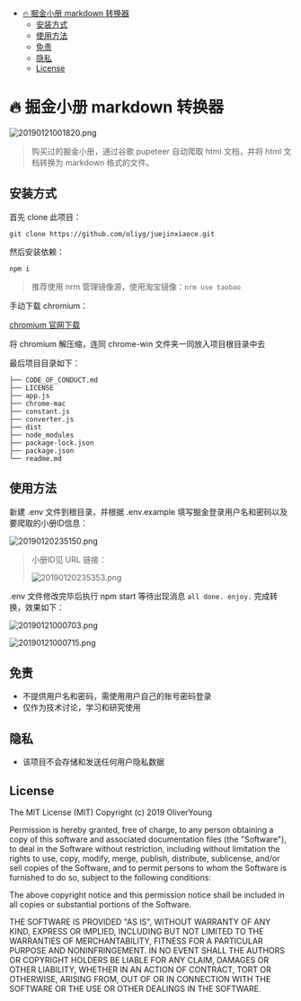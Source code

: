 - [🔥 掘金小册 markdown 转换器](#%F0%9F%94%A5-%E6%8E%98%E9%87%91%E5%B0%8F%E5%86%8C-markdown-%E8%BD%AC%E6%8D%A2%E5%99%A8)
  - [安装方式](#%E5%AE%89%E8%A3%85%E6%96%B9%E5%BC%8F)
  - [使用方法](#%E4%BD%BF%E7%94%A8%E6%96%B9%E6%B3%95)
  - [免责](#%E5%85%8D%E8%B4%A3)
  - [隐私](#%E9%9A%90%E7%A7%81)
  - [License](#license)

# 🔥 掘金小册 markdown 转换器

![20190121001820.png](https://i.loli.net/2019/01/21/5c449f4dbc3d5.png)

> 购买过的掘金小册，通过谷歌 pupeteer 自动爬取 html 文档，并将 html 文档转换为 markdown 格式的文件。

## 安装方式

首先 clone 此项目：

`git clone https://github.com/oliyg/juejinxiaoce.git`

然后安装依赖：

`npm i`

> 推荐使用 nrm 管理镜像源，使用淘宝镜像：`nrm use taobao`

手动下载 chromium：

[chromium 官网下载](https://download-chromium.appspot.com/)

将 chromium 解压缩，连同 chrome-win 文件夹一同放入项目根目录中去

最后项目目录如下：

```
├── CODE_OF_CONDUCT.md
├── LICENSE
├── app.js
├── chrome-mac
├── constant.js
├── converter.js
├── dist
├── node_modules
├── package-lock.json
├── package.json
└── readme.md
```

## 使用方法

新建 .env 文件到根目录，并根据 .env.example 填写掘金登录用户名和密码以及要爬取的小册ID信息：

![20190120235150.png](https://i.loli.net/2019/01/20/5c4499178bb83.png)

> 小册ID见 URL 链接：
> 
> ![20190120235353.png](https://i.loli.net/2019/01/20/5c4499929e48e.png)

.env 文件修改完毕后执行 npm start 等待出现消息 `all done. enjoy.` 完成转换，效果如下：

![20190121000703.png](https://i.loli.net/2019/01/21/5c449ca8d869e.png)

![20190121000715.png](https://i.loli.net/2019/01/21/5c449cb443d62.png)

## 免责

- 不提供用户名和密码，需使用用户自己的账号密码登录
- 仅作为技术讨论，学习和研究使用

## 隐私

- 该项目不会存储和发送任何用户隐私数据

## License

The MIT License (MIT)
Copyright (c) 2019 OliverYoung


Permission is hereby granted, free of charge, to any person obtaining a copy
of this software and associated documentation files (the "Software"), to deal
in the Software without restriction, including without limitation the rights
to use, copy, modify, merge, publish, distribute, sublicense, and/or sell
copies of the Software, and to permit persons to whom the Software is
furnished to do so, subject to the following conditions:

The above copyright notice and this permission notice shall be included in all
copies or substantial portions of the Software.

THE SOFTWARE IS PROVIDED "AS IS", WITHOUT WARRANTY OF ANY KIND,
EXPRESS OR IMPLIED, INCLUDING BUT NOT LIMITED TO THE WARRANTIES OF
MERCHANTABILITY, FITNESS FOR A PARTICULAR PURPOSE AND NONINFRINGEMENT.
IN NO EVENT SHALL THE AUTHORS OR COPYRIGHT HOLDERS BE LIABLE FOR ANY CLAIM,
DAMAGES OR OTHER LIABILITY, WHETHER IN AN ACTION OF CONTRACT, TORT OR
OTHERWISE, ARISING FROM, OUT OF OR IN CONNECTION WITH THE SOFTWARE OR THE USE
OR OTHER DEALINGS IN THE SOFTWARE.
